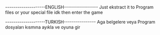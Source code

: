 --------------------ENGLISH-----------------
Just ekstract it to Program files or your special file idk
then enter the game

--------------------TURKISH----------------
Aga belgelere veya Program dosyaları kısmına ayıkla ve oyuna gir
